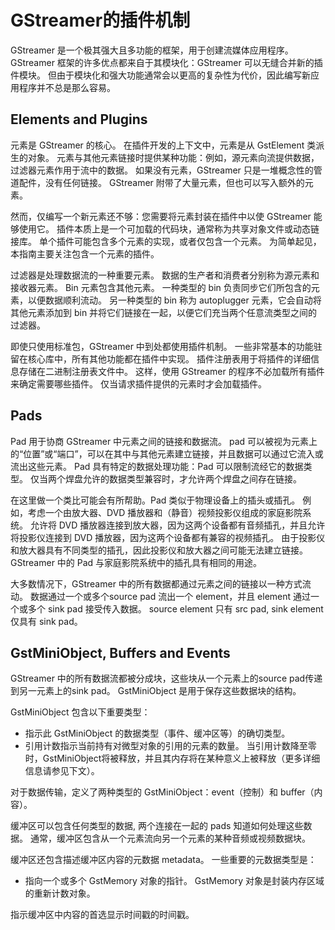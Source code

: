 # GStreamer的插件机制

GStreamer 是一个极其强大且多功能的框架，用于创建流媒体应用程序。 GStreamer 框架的许多优点都来自于其模块化：GStreamer 可以无缝合并新的插件模块。 但由于模块化和强大功能通常会以更高的复杂性为代价，因此编写新应用程序并不总是那么容易。


## Elements and Plugins

元素是 GStreamer 的核心。 在插件开发的上下文中，元素是从 GstElement 类派生的对象。 元素与其他元素链接时提供某种功能：例如，源元素向流提供数据，过滤器元素作用于流中的数据。 如果没有元素，GStreamer 只是一堆概念性的管道配件，没有任何链接。 GStreamer 附带了大量元素，但也可以写入额外的元素。

然而，仅编写一个新元素还不够：您需要将元素封装在插件中以使 GStreamer 能够使用它。 插件本质上是一个可加载的代码块，通常称为共享对象文件或动态链接库。 单个插件可能包含多个元素的实现，或者仅包含一个元素。 为简单起见，本指南主要关注包含一个元素的插件。

过滤器是处理数据流的一种重要元素。 数据的生产者和消费者分别称为源元素和接收器元素。 Bin 元素包含其他元素。 一种类型的 bin 负责同步它们所包含的元素，以便数据顺利流动。 另一种类型的 bin 称为 autoplugger 元素，它会自动将其他元素添加到 bin 并将它们链接在一起，以便它们充当两个任意流类型之间的过滤器。

即使只使用标准包，GStreamer 中到处都使用插件机制。 一些非常基本的功能驻留在核心库中，所有其他功能都在插件中实现。 插件注册表用于将插件的详细信息存储在二进制注册表文件中。 这样，使用 GStreamer 的程序不必加载所有插件来确定需要哪些插件。 仅当请求插件提供的元素时才会加载插件。

## Pads

Pad 用于协商 GStreamer 中元素之间的链接和数据流。 pad 可以被视为元素上的“位置”或“端口”，可以在其中与其他元素建立链接，并且数据可以通过它流入或流出这些元素。 Pad 具有特定的数据处理功能：Pad 可以限制流经它的数据类型。 仅当两个焊盘允许的数据类型兼容时，才允许两个焊盘之间存在链接。

在这里做一个类比可能会有所帮助。Pad 类似于物理设备上的插头或插孔。 例如，考虑一个由放大器、DVD 播放器和（静音）视频投影仪组成的家庭影院系统。 允许将 DVD 播放器连接到放大器，因为这两个设备都有音频插孔，并且允许将投影仪连接到 DVD 播放器，因为这两个设备都有兼容的视频插孔。 由于投影仪和放大器具有不同类型的插孔，因此投影仪和放大器之间可能无法建立链接。 GStreamer 中的 Pad 与家庭影院系统中的插孔具有相同的用途。

大多数情况下，GStreamer 中的所有数据都通过元素之间的链接以一种方式流动。 数据通过一个或多个source pad 流出一个 element，并且 element 通过一个或多个 sink pad 接受传入数据。 source element 只有 src pad, sink element 仅具有 sink pad。

## GstMiniObject, Buffers and Events

GStreamer 中的所有数据流都被分成块，这些块从一个元素上的source pad传递到另一元素上的sink pad。 GstMiniObject 是用于保存这些数据块的结构。

GstMiniObject 包含以下重要类型：

* 指示此 GstMiniObject 的数据类型（事件、缓冲区等）的确切类型。
* 引用计数指示当前持有对微型对象的引用的元素的数量。 当引用计数降至零时，GstMiniObject将被释放，并且其内存将在某种意义上被释放（更多详细信息请参见下文）。

对于数据传输，定义了两种类型的 GstMiniObject：event（控制）和 buffer（内容）。

缓冲区可以包含任何类型的数据, 两个连接在一起的 pads 知道如何处理这些数据。 通常，缓冲区包含从一个元素流向另一个元素的某种音频或视频数据块。

缓冲区还包含描述缓冲区内容的元数据 metadata。 一些重要的元数据类型是：

* 指向一个或多个 GstMemory 对象的指针。 GstMemory 对象是封装内存区域的重新计数对象。

指示缓冲区中内容的首选显示时间戳的时间戳。


